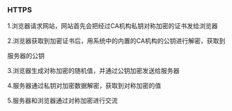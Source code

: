 ### HTTPS

1.浏览器请求网站，网站首先会把经过CA机构私钥对称加密的证书发给浏览器

2.浏览器获取到加密证书后，用系统中的内置的CA机构的公钥进行解密，获取到

服务器的公钥

3.浏览器生成对称加密的随机值，并通过公钥加密发送给服务器

4.服务器通过私钥对加密数据解密，获取到对称加密的值

5.服务器和浏览器通过对称加密进行交流